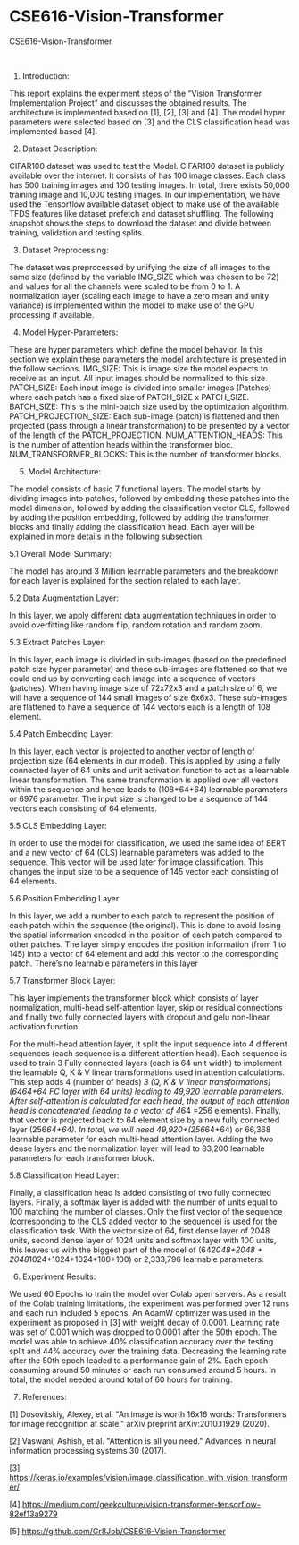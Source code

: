 # CSE616-Vision-Transformer
CSE616-Vision-Transformer

 
1.	Introduction:	

This report explains the experiment steps of the “Vision Transformer Implementation Project” and discusses the obtained results. The architecture is implemented based on [1], [2], [3] and [4]. The model hyper parameters were selected based on [3] and the CLS classification head was implemented based [4]. 

2.	Dataset Description:

CIFAR100 dataset was used to test the Model. CIFAR100 dataset is publicly available over the internet. It consists of has 100 image classes. Each class has 500 training images and 100 testing images. In total, there exists 50,000 training image and 10,000 testing images. In our implementation, we have used the Tensorflow available dataset object to make use of the available TFDS features like dataset prefetch and dataset shuffling. The following snapshot shows the steps to download the dataset and divide between training, validation and testing splits.
 
3.	Dataset Preprocessing:

The dataset was preprocessed by unifying the size of all images to the same size (defined by the variable IMG_SIZE which was chosen to be 72) and values for all the channels were scaled to be from 0 to 1. A normalization layer (scaling each image to have a zero mean and unity variance) is implemented within the model to make use of the GPU processing if available.
 
4.	Model Hyper-Parameters:

These are hyper parameters which define the model behavior. In this section we explain these parameters the model architecture is presented in the follow sections.
IMG_SIZE: This is image size the model expects to receive as an input. All input images should be normalized to this size.
PATCH_SIZE: Each input image is divided into smaller images (Patches) where each patch has a fixed size of PATCH_SIZE x PATCH_SIZE.
BATCH_SIZE: This is the mini-batch size used by the optimization algorithm.
PATCH_PROJECTION_SIZE: Each sub-image (patch) is flattened and then projected (pass through a linear transformation) to be presented by a vector of the length of the PATCH_PROJECTION.
NUM_ATTENTION_HEADS: This is the number of attention heads within the transformer bloc.
NUM_TRANSFORMER_BLOCKS: This is the number of transformer blocks.
 
 
5.	Model Architecture:

 The model consists of basic 7 functional layers.  The model starts by dividing images into patches, followed by embedding these patches into the model dimension, followed by adding the classification vector CLS, followed by adding the position embedding, followed by adding the transformer blocks and finally adding the classification head. Each layer will be explained in more details in the following subsection. 
 
 
5.1	Overall Model Summary:

The model has around 3 Million learnable parameters and the breakdown for each layer is explained for the section related to each layer.
 
5.2	Data Augmentation Layer:

In this layer, we apply different data augmentation techniques in order to avoid overfitting like random flip, random rotation and random zoom.
 
5.3	Extract Patches Layer: 

In this layer, each image is divided in sub-images (based on the predefined patch size hyper parameter) and these sub-images are flattened so that we could end up by converting each image into a sequence of vectors (patches). When having image size of 72x72x3 and a patch size of 6, we will have a sequence of 144 small images of size 6x6x3. These sub-images are flattened to have a sequence of 144 vectors each is a length of 108 element.  
  
5.4	Patch Embedding Layer: 

In this layer, each vector is projected to another vector of length of projection size (64 elements in our model). This is applied by using a fully connected layer of 64 units and unit activation function to act as a learnable linear transformation. The same transformation is applied over all vectors within the sequence and hence leads to (108*64+64) learnable parameters or 6976 parameter. 
The input size is changed to be a sequence of 144 vectors each consisting of 64 elements.
    
5.5	CLS Embedding Layer: 

In order to use the model for classification, we used the same idea of BERT and a new vector of 64 (CLS) learnable parameters was added to the sequence. This vector will be used later for image classification. This changes the input size to be a sequence of 145 vector each consisting of 64 elements.
 
5.6	Position Embedding Layer: 

In this layer, we add a number to each patch to represent the position of each patch within the sequence (the original). This is done to avoid losing the spatial information encoded in the position of each patch compared to other patches. The layer simply encodes the position information (from 1 to 145) into a vector of 64 element and add this vector to the corresponding patch. There’s no learnable parameters in this layer
 
5.7	Transformer Block Layer: 

This layer implements the transformer block which consists of layer normalization, multi-head self-attention layer, skip or residual connections and finally two fully connected layers with dropout and gelu non-linear activation function. 
 
For the multi-head attention layer, it split the input sequence into 4 different sequences (each sequence is a different attention head). Each sequence is used to train 3 Fully connected layers (each is 64 unit width) to implement the learnable Q, K & V linear transformations used in attention calculations. This step adds 4 (number of heads) *3 (Q, K & V linear transformations) *(64*64+64 FC layer with 64 units) leading to 49,920 learnable parameters. 
After self-attention is calculated for each head, the output of each attention head is concatenated (leading to a vector of 4*64 =256 elements). Finally, that vector is projected back to 64 element size by a new fully connected layer (256*64+64). In total, we will need 49,920+(256*64+64) or 66,368 learnable parameter for each multi-head attention layer. 
Adding the two dense layers and the normalization layer will lead to 83,200 learnable parameters for each transformer block.
 
5.8	Classification Head Layer: 

Finally, a classification head is added consisting of two fully connected layers. Finally, a softmax layer is added with the number of units equal to 100 matching the number of classes. Only the first vector of the sequence (corresponding to the CLS added vector to the sequence) is used for the classification task.
With the vector size of 64, first dense layer of 2048 units, second dense layer of 1024 units and softmax layer with 100 units, this leaves us with the biggest part of the model of (64*2048+2048 + 2048*1024+1024+1024*100+100) or 2,333,796 learnable parameters.
 
6. Experiment Results:

We used 60 Epochs  to train the model over Colab open servers. As a result of the Colab training limitations, the experiment was performed over 12 runs and each run included 5 epochs. An AdamW optimizer was used in the experiment as proposed in [3] with weight decay of 0.0001. Learning rate was set of 0.001 which was dropped to 0.0001 after the 50th epoch.
The model was able to achieve 40% classification accuracy over the testing split and 44% accuracy over the training data. Decreasing the learning rate after the 50th epoch leaded to a performance gain of 2%.  Each epoch consuming around 50 minutes or each run consumed around 5 hours. In total, the model needed around total of 60 hours for training.


7. References:

[1] Dosovitskiy, Alexey, et al. "An image is worth 16x16 words: Transformers for image recognition at scale." arXiv preprint arXiv:2010.11929 (2020).

[2] Vaswani, Ashish, et al. "Attention is all you need." Advances in neural information processing systems 30 (2017).

[3] https://keras.io/examples/vision/image_classification_with_vision_transformer/

[4] https://medium.com/geekculture/vision-transformer-tensorflow-82ef13a9279

[5] https://github.com/Gr8Job/CSE616-Vision-Transformer




